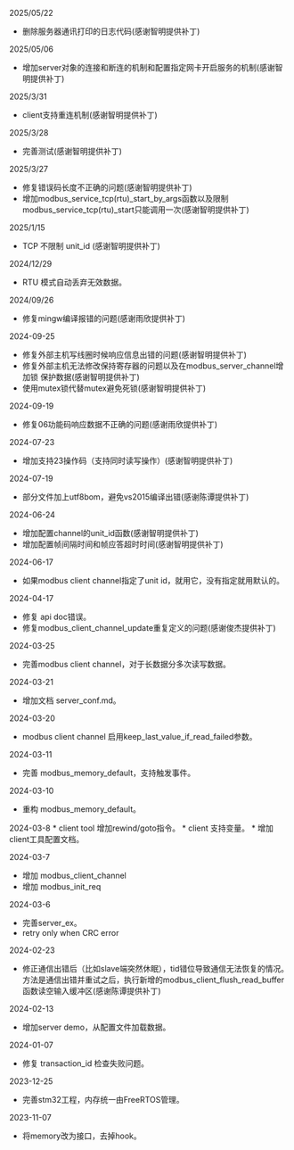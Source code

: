 2025/05/22
  * 删除服务器通讯打印的日志代码(感谢智明提供补丁)

2025/05/06
  * 增加server对象的连接和断连的机制和配置指定网卡开启服务的机制(感谢智明提供补丁)

2025/3/31
  * client支持重连机制(感谢智明提供补丁)

2025/3/28
  * 完善测试(感谢智明提供补丁)

2025/3/27
  * 修复错误码长度不正确的问题(感谢智明提供补丁)
  * 增加modbus_service_tcp\(rtu\)_start_by_args函数以及限制modbus_service_tcp\(rtu\)_start只能调用一次(感谢智明提供补丁)

2025/1/15
  * TCP 不限制 unit_id (感谢智明提供补丁)

2024/12/29
  * RTU 模式自动丢弃无效数据。

2024/09/26
  * 修复mingw编译报错的问题(感谢雨欣提供补丁)

2024-09-25
  * 修复外部主机写线圈时候响应信息出错的问题(感谢智明提供补丁)
  * 修复外部主机无法修改保持寄存器的问题以及在modbus_server_channel增加锁 保护数据(感谢智明提供补丁)
  * 使用mutex锁代替mutex避免死锁(感谢智明提供补丁)

2024-09-19
  * 修复06功能码响应数据不正确的问题(感谢雨欣提供补丁)

2024-07-23
  * 增加支持23操作码（支持同时读写操作）(感谢智明提供补丁)

2024-07-19
  * 部分文件加上utf8bom，避免vs2015编译出错(感谢陈谭提供补丁)

2024-06-24
  * 增加配置channel的unit_id函数(感谢智明提供补丁) 
  * 增加配置帧间隔时间和帧应答超时时间(感谢智明提供补丁) 

2024-06-17
  * 如果modbus client channel指定了unit id，就用它，没有指定就用默认的。

2024-04-17
  * 修复 api doc错误。
  * 修复modbus\_client\_channel\_update重复定义的问题(感谢俊杰提供补丁)

2024-03-25
  * 完善modbus client channel，对于长数据分多次读写数据。

2024-03-21
  * 增加文档 server\_conf.md。
  
2024-03-20
  * modbus client channel 启用keep\_last\_value\_if\_read\_failed参数。

2024-03-11
  * 完善 modbus\_memory\_default，支持触发事件。

2024-03-10
  * 重构 modbus\_memory\_default。

2024-03-8
    * client tool 增加rewind/goto指令。
    * client 支持变量。
    * 增加client工具配置文档。

2024-03-7
  * 增加 modbus\_client\_channel
  * 增加 modbus\_init\_req

2024-03-6
  * 完善server_ex。
  * retry only when CRC error

2024-02-23
  * 修正通信出错后（比如slave端突然休眠），tid错位导致通信无法恢复的情况。方法是通信出错并重试之后，执行新增的modbus\_client_flush_read_buffer函数读空输入缓冲区(感谢陈谭提供补丁)

2024-02-13
  * 增加server demo，从配置文件加载数据。

2024-01-07
  * 修复 transaction_id 检查失败问题。

2023-12-25
  * 完善stm32工程，内存统一由FreeRTOS管理。

2023-11-07
  * 将memory改为接口，去掉hook。

